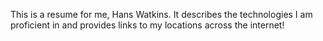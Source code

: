 This is a resume for me, Hans Watkins. It describes the technologies I am proficient in and provides links to my locations across the internet!